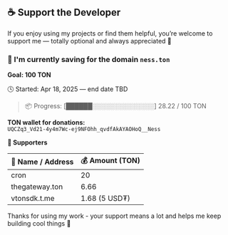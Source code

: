 ## ☕ Support the Developer

If you enjoy using my projects or find them helpful, you’re welcome to support me — totally optional and always appreciated 🙌

### 🎯 I'm currently saving for the domain `ness.ton`

**Goal: 100 TON**

🕓 Started: Apr 18, 2025 — end date TBD
> 📦 Progress: [██████░░░░░░░░░░░░░░] 28.22 / 100 TON

**TON wallet for donations:**  
`UQCZq3_Vd21-4y4m7Wc-ej9NFOhh_qvdfAkAYAOHoQ__Ness`

**💖 Supporters**

| 💎 Name / Address | 💰 Amount (TON) |
|-------------------|-----------------|
| cron              | 20              |
| thegateway.ton    | 6.66            |
| vtonsdk.t.me      | 1.68 (5 USD₮)   |

Thanks for using my work - your support means a lot and helps me keep building cool things 🚀
